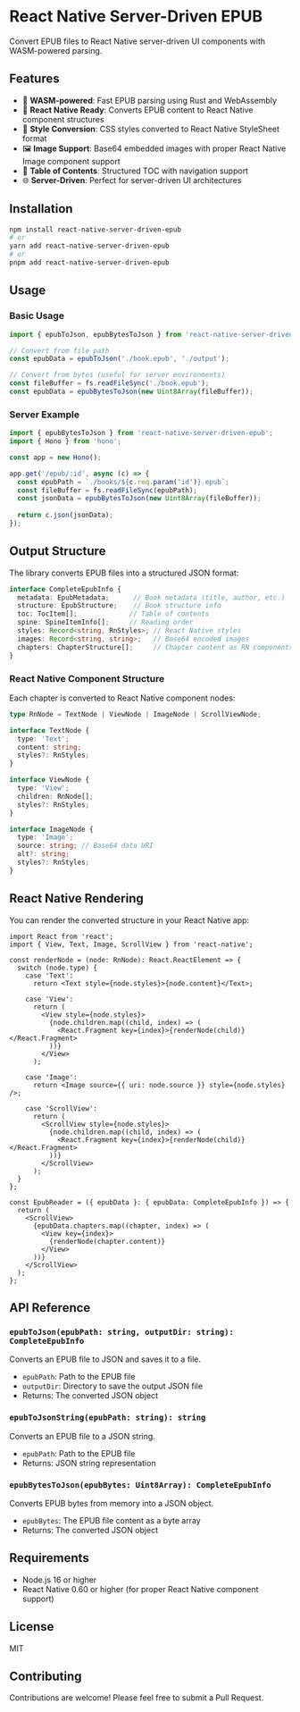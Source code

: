 # React Native Server-Driven EPUB

Convert EPUB files to React Native server-driven UI components with WASM-powered parsing.

## Features

- 🚀 **WASM-powered**: Fast EPUB parsing using Rust and WebAssembly
- 📱 **React Native Ready**: Converts EPUB content to React Native component structures
- 🎨 **Style Conversion**: CSS styles converted to React Native StyleSheet format
- 🖼️ **Image Support**: Base64 embedded images with proper React Native Image component support
- 📖 **Table of Contents**: Structured TOC with navigation support
- 🌐 **Server-Driven**: Perfect for server-driven UI architectures

## Installation

```bash
npm install react-native-server-driven-epub
# or
yarn add react-native-server-driven-epub
# or
pnpm add react-native-server-driven-epub
```

## Usage

### Basic Usage

```typescript
import { epubToJson, epubBytesToJson } from 'react-native-server-driven-epub';

// Convert from file path
const epubData = epubToJson('./book.epub', './output');

// Convert from bytes (useful for server environments)
const fileBuffer = fs.readFileSync('./book.epub');
const epubData = epubBytesToJson(new Uint8Array(fileBuffer));
```

### Server Example

```typescript
import { epubBytesToJson } from 'react-native-server-driven-epub';
import { Hono } from 'hono';

const app = new Hono();

app.get('/epub/:id', async (c) => {
  const epubPath = `./books/${c.req.param('id')}.epub`;
  const fileBuffer = fs.readFileSync(epubPath);
  const jsonData = epubBytesToJson(new Uint8Array(fileBuffer));
  
  return c.json(jsonData);
});
```

## Output Structure

The library converts EPUB files into a structured JSON format:

```typescript
interface CompleteEpubInfo {
  metadata: EpubMetadata;      // Book metadata (title, author, etc.)
  structure: EpubStructure;    // Book structure info
  toc: TocItem[];             // Table of contents
  spine: SpineItemInfo[];     // Reading order
  styles: Record<string, RnStyles>; // React Native styles
  images: Record<string, string>;   // Base64 encoded images
  chapters: ChapterStructure[];     // Chapter content as RN components
}
```

### React Native Component Structure

Each chapter is converted to React Native component nodes:

```typescript
type RnNode = TextNode | ViewNode | ImageNode | ScrollViewNode;

interface TextNode {
  type: 'Text';
  content: string;
  styles?: RnStyles;
}

interface ViewNode {
  type: 'View';
  children: RnNode[];
  styles?: RnStyles;
}

interface ImageNode {
  type: 'Image';
  source: string; // Base64 data URI
  alt?: string;
  styles?: RnStyles;
}
```

## React Native Rendering

You can render the converted structure in your React Native app:

```tsx
import React from 'react';
import { View, Text, Image, ScrollView } from 'react-native';

const renderNode = (node: RnNode): React.ReactElement => {
  switch (node.type) {
    case 'Text':
      return <Text style={node.styles}>{node.content}</Text>;
    
    case 'View':
      return (
        <View style={node.styles}>
          {node.children.map((child, index) => (
            <React.Fragment key={index}>{renderNode(child)}</React.Fragment>
          ))}
        </View>
      );
    
    case 'Image':
      return <Image source={{ uri: node.source }} style={node.styles} />;
    
    case 'ScrollView':
      return (
        <ScrollView style={node.styles}>
          {node.children.map((child, index) => (
            <React.Fragment key={index}>{renderNode(child)}</React.Fragment>
          ))}
        </ScrollView>
      );
  }
};

const EpubReader = ({ epubData }: { epubData: CompleteEpubInfo }) => {
  return (
    <ScrollView>
      {epubData.chapters.map((chapter, index) => (
        <View key={index}>
          {renderNode(chapter.content)}
        </View>
      ))}
    </ScrollView>
  );
};
```

## API Reference

### `epubToJson(epubPath: string, outputDir: string): CompleteEpubInfo`

Converts an EPUB file to JSON and saves it to a file.

- `epubPath`: Path to the EPUB file
- `outputDir`: Directory to save the output JSON file
- Returns: The converted JSON object

### `epubToJsonString(epubPath: string): string`

Converts an EPUB file to a JSON string.

- `epubPath`: Path to the EPUB file
- Returns: JSON string representation

### `epubBytesToJson(epubBytes: Uint8Array): CompleteEpubInfo`

Converts EPUB bytes from memory into a JSON object.

- `epubBytes`: The EPUB file content as a byte array
- Returns: The converted JSON object

## Requirements

- Node.js 16 or higher
- React Native 0.60 or higher (for proper React Native component support)

## License

MIT

## Contributing

Contributions are welcome! Please feel free to submit a Pull Request.